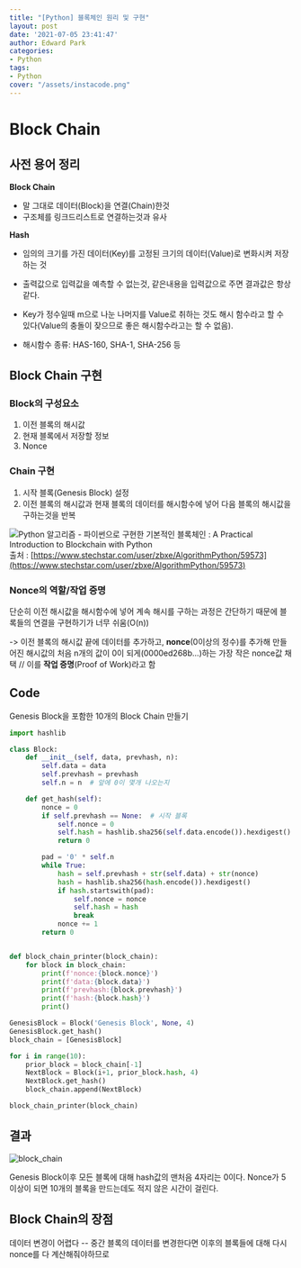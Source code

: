 ```yaml
---
title: "[Python] 블록체인 원리 및 구현"
layout: post
date: '2021-07-05 23:41:47'
author: Edward Park
categories:
- Python
tags:
- Python
cover: "/assets/instacode.png"
---
```


# Block Chain

## 사전 용어 정리

**Block Chain**

- 말 그대로 데이터(Block)을 연결(Chain)한것
- 구조체를 링크드리스트로 연결하는것과 유사

**Hash**

- 임의의 크기를 가진 데이터(Key)를 고정된 크기의 데이터(Value)로 변화시켜 저장하는 것

- 출력값으로 입력값을 예측할 수 없는것, 같은내용을 입력값으로 주면 결과값은 항상 같다.
- Key가 정수일때 m으로 나눈 나머지를 Value로 취하는 것도 해시 함수라고 할 수 있다(Value의 충돌이 잦으므로 좋은 해시함수라고는 할 수 없음).

- 해시함수 종류: HAS-160, SHA-1, SHA-256 등

## Block Chain 구현

### Block의 구성요소

1. 이전 블록의 해시값
2. 현재 블록에서 저장할 정보
3. Nonce

### Chain 구현

1. 시작 블록(Genesis Block) 설정
2. 이전 블록의 해시값과 현재 블록의 데이터를 해시함수에 넣어 다음 블록의 해시값을 구하는것을 반복

![Python 알고리즘 - 파이썬으로 구현한 기본적인 블록체인 : A Practical Introduction to Blockchain  with Python](https://www.stechstar.com/user/zbxe/files/attach/images/3263/573/059/5ea7812e9fd0cd79b73b359c821127d2.png)
출처 : [https://www.stechstar.com/user/zbxe/AlgorithmPython/59573](https://www.stechstar.com/user/zbxe/AlgorithmPython/59573)
### Nonce의 역할/작업 증명

단순히 이전 해시값을 해시함수에 넣어 계속 해시를 구하는 과정은 간단하기 때문에 블록들의 연결을 구현하기가 너무 쉬움(O(n))

-> 이전 블록의 해시값 끝에 데이터를 추가하고, **nonce**(0이상의 정수)를 추가해 만들어진 해시값의 처음 n개의 값이 0이 되게(0000ed268b...)하는 가장 작은 nonce값 채택 // 이를 **작업 증명**(Proof of Work)라고 함



## Code

Genesis Block을 포함한 10개의 Block Chain 만들기

```Python
import hashlib

class Block:
    def __init__(self, data, prevhash, n):
        self.data = data
        self.prevhash = prevhash
        self.n = n  # 앞에 0이 몇개 나오는지

    def get_hash(self):
        nonce = 0
        if self.prevhash == None:  # 시작 블록
            self.nonce = 0
            self.hash = hashlib.sha256(self.data.encode()).hexdigest()
            return 0

        pad = '0' * self.n
        while True:
            hash = self.prevhash + str(self.data) + str(nonce)
            hash = hashlib.sha256(hash.encode()).hexdigest()
            if hash.startswith(pad):
                self.nonce = nonce
                self.hash = hash
                break
            nonce += 1
        return 0


def block_chain_printer(block_chain):
    for block in block_chain:
        print(f'nonce:{block.nonce}')
        print(f'data:{block.data}')
        print(f'prevhash:{block.prevhash}')
        print(f'hash:{block.hash}')
        print()

GenesisBlock = Block('Genesis Block', None, 4)
GenesisBlock.get_hash()
block_chain = [GenesisBlock]

for i in range(10):
    prior_block = block_chain[-1]
    NextBlock = Block(i+1, prior_block.hash, 4)
    NextBlock.get_hash()
    block_chain.append(NextBlock)

block_chain_printer(block_chain)
```



## 결과

<img src="/blog/post_images/block_chain/block_chain_1.png" title="block_chain">

Genesis Block이후 모든 블록에 대해 hash값의 맨처음 4자리는 0이다.
Nonce가 5이상이 되면 10개의 블록을 만드는데도 적지 않은 시간이 걸린다.
## Block Chain의 장점

데이터 변경이 어렵다 -- 중간 블록의 데이터를 변경한다면 이후의 블록들에 대해 다시 nonce를 다 계산해줘야하므로
